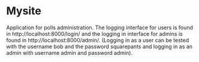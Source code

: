 # Mysite
Application for polls administration. The logging interface for users is found in http://localhost:8000/login/ and the logging in interface for admins is found in 
http://localhost:8000/admin/. (Logging in as a user can be tested with the username bob and the password squarepants and logging in as an admin with username admin 
and password admin).

